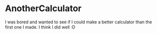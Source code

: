 # AnotherCalculator
I was bored and wanted to see if I could make a better calculator than the first one I made. I think I did well :D
